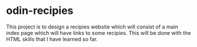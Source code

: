# odin-recipies
This project is to design a recipies website which will consist of a main index page
which will have links to some recipies. This will be done with the HTML skills that I
have learned so far.
